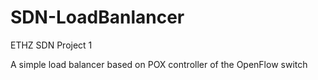 SDN-LoadBanlancer
=================

ETHZ SDN Project 1

A simple load balancer based on POX controller of the OpenFlow switch
